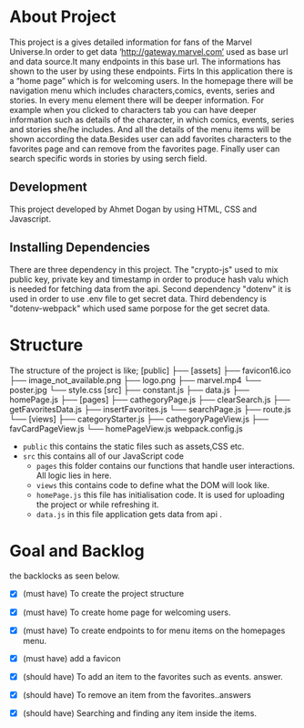 # About Project

This project is a gives detailed information for fans of the Marvel Universe.In order to get data ‘http://gateway.marvel.com’ used as base url and data source.It many endpoints in this base url. The informations has shown to the user by using these endpoints. Firts In this application there is a “home page” which is for welcoming users. In the homepage there will be navigation menu which includes characters,comics, events, series and stories. In every menu element there will be deeper information. For example when you clicked to characters tab you can have deeper information such as details of the character, in which comics, events, series and stories she/he includes. And all the details of the menu items will be shown according the data.Besides user can add favorites characters to the favorites page and can remove from the favorites page. Finally user can search specific words in stories by using serch field. 

## Development

This project developed by Ahmet Dogan by using HTML, CSS and Javascript.

## Installing Dependencies

There are three dependency in this project. The "crypto-js" used to mix public key, private key and timestamp in order to produce hash valu which is needed for fetching data from the api. Second dependency "dotenv" it is used in order to use .env file to get secret data. Third debendency is  "dotenv-webpack" which used same porpose for the get secret data. 

# Structure

The structure of the project is like;
[public]
    ├── [assets]
        ├── favicon16.ico
        ├── image_not_available.png
        ├── logo.png
        ├── marvel.mp4
        └── poster.jpg
    └── style.css
[src]
    ├── constant.js
    ├── data.js
    ├── homePage.js
    ├── [pages]
        ├── cathegoryPage.js
        ├── clearSearch.js
        ├── getFavoritesData.js
        ├── insertFavorites.js
        └── searchPage.js
    ├── route.js
    └── [views]
        ├── categoryStarter.js
        ├── cathegoryPageView.js
        ├── favCardPageView.js
        └── homePageView.js
webpack.config.js

- `public` this contains the static files such as assets,CSS etc.
- `src` this contains all of our JavaScript code
  - `pages` this folder contains our functions that handle user interactions. All logic lies in here.
  - `views` this contains code to define what the DOM will look like.
  - `homePage.js` this file has initialisation code. It is used for uploading the project or while refreshing it.
  - `data.js` in this file application gets data from api .

# Goal and Backlog
 the backlocks as seen below.

- [x] (must have) To create the project structure
- [x] (must have) To create home page for welcoming users.
- [x] (must have) To create  endpoints to for menu items on the homepages menu.
- [x] (must have) add a favicon
- [x] (should have) To add an item to the favorites such as events. answer.
- [x] (should have) To remove an item from the favorites..answers
- [x] (should have) Searching and finding any item inside the items.


```

